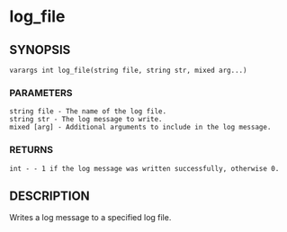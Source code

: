 # log_file

## SYNOPSIS

    varargs int log_file(string file, string str, mixed arg...)

### PARAMETERS

    string file - The name of the log file.
    string str - The log message to write.
    mixed [arg] - Additional arguments to include in the log message.

### RETURNS

    int - - 1 if the log message was written successfully, otherwise 0.

## DESCRIPTION

Writes a log message to a specified log file.
